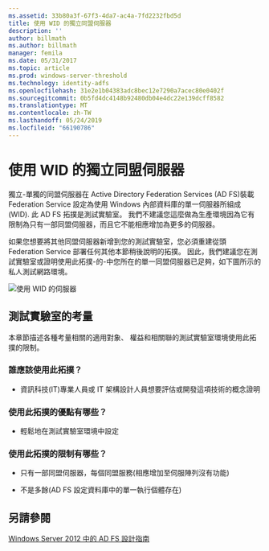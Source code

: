 ```yaml
---
ms.assetid: 33b80a3f-67f3-4da7-ac4a-7fd2232fbd5d
title: 使用 WID 的獨立同盟伺服器
description: ''
author: billmath
ms.author: billmath
manager: femila
ms.date: 05/31/2017
ms.topic: article
ms.prod: windows-server-threshold
ms.technology: identity-adfs
ms.openlocfilehash: 31e2e1b04383adc8bec12e7290a7acec80e0402f
ms.sourcegitcommit: 0b5fd4dc4148b92480db04e4dc22e139dcff8582
ms.translationtype: MT
ms.contentlocale: zh-TW
ms.lasthandoff: 05/24/2019
ms.locfileid: "66190786"
---
```

# <a name="stand-alone-federation-server-using-wid"></a>使用 WID 的獨立同盟伺服器

獨立\-單獨的同盟伺服器在 Active Directory Federation Services \(AD FS\)裝載 Federation Service 設定為使用 Windows 內部資料庫的單一伺服器所組成\(WID\). 此 AD FS 拓撲是測試實驗室。 我們不建議您這麼做為生產環境因為它有限制為只有一部同盟伺服器，而且它不能相應增加為更多的伺服器。  
  
如果您想要將其他同盟伺服器新增到您的測試實驗室，您必須重建從頭 Federation Service 部署任何其他本節稍後說明的拓撲。 因此，我們建議您在測試實驗室或證明使用此拓撲\-的\-中您所在的單一同盟伺服器已足夠，如下圖所示的私人測試網路環境。  
  
![使用 WID 的伺服器](media/FedServerWID.gif)  
  
## <a name="test-lab-considerations"></a>測試實驗室的考量  
本章節描述各種考量相關的適用對象、 權益和相關聯的測試實驗室環境使用此拓撲的限制。  
  
### <a name="who-should-use-this-topology"></a>誰應該使用此拓撲？  
  
-   資訊科技\(IT\)專業人員或 IT 架構設計人員想要評估或開發這項技術的概念證明  
  
### <a name="what-are-the-benefits-of-using-this-topology"></a>使用此拓撲的優點有哪些？  
  
-   輕鬆地在測試實驗室環境中設定  
  
### <a name="what-are-the-limitations-of-using-this-topology"></a>使用此拓撲的限制有哪些？  
  
-   只有一部同盟伺服器，每個同盟服務\(相應增加至伺服陣列沒有功能\)  
  
-   不是多餘\(AD FS 設定資料庫中的單一執行個體存在\)  
  

## <a name="see-also"></a>另請參閱
[Windows Server 2012 中的 AD FS 設計指南](AD-FS-Design-Guide-in-Windows-Server-2012.md)

